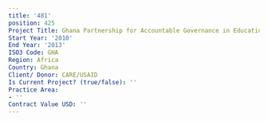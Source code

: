 ```yaml
---
title: '481'
position: 425
Project Title: Ghana Partnership for Accountable Governance in Education
Start Year: '2010'
End Year: '2013'
ISO3 Code: GHA
Region: Africa
Country: Ghana
Client/ Donor: CARE/USAID
Is Current Project? (true/false): ''
Practice Area:
- ''
Contract Value USD: ''
---
```


